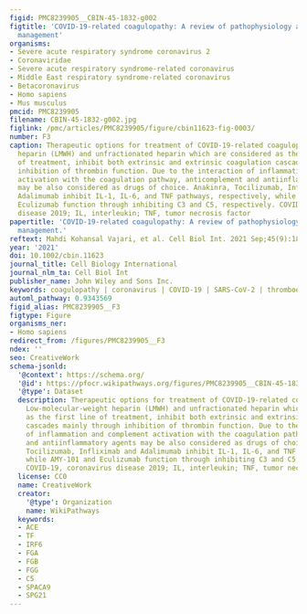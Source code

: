 ```yaml
---
figid: PMC8239905__CBIN-45-1832-g002
figtitle: 'COVID‐19‐related coagulopathy: A review of pathophysiology and pharmaceutical
  management'
organisms:
- Severe acute respiratory syndrome coronavirus 2
- Coronaviridae
- Severe acute respiratory syndrome-related coronavirus
- Middle East respiratory syndrome-related coronavirus
- Betacoronavirus
- Homo sapiens
- Mus musculus
pmcid: PMC8239905
filename: CBIN-45-1832-g002.jpg
figlink: /pmc/articles/PMC8239905/figure/cbin11623-fig-0003/
number: F3
caption: Therapeutic options for treatment of COVID‐19‐related coagulopathy. Low‐molecular‐weight
  heparin (LMWH) and unfractionated heparin which are considered as the first line
  of treatment, inhibit both extrinsic and extrinsic coagulation cascades mainly through
  inhibition of thrombin function. Due to the interaction of inflammation and complement
  activation with the coagulation pathway, anticomplement and antiinflammatory agents
  may be also considered as drugs of choice. Anakinra, Tocilizumab, Infliximab and
  Adalimumab inhibit IL‐1, IL‐6, and TNF pathways, respectively, while AMY‐101 and
  Eculizumab function through inhibiting C3 and C5, respectively. COVID‐19, coronavirus
  disease 2019; IL, interleukin; TNF, tumor necrosis factor
papertitle: 'COVID‐19‐related coagulopathy: A review of pathophysiology and pharmaceutical
  management.'
reftext: Mahdi Kohansal Vajari, et al. Cell Biol Int. 2021 Sep;45(9):1832-1850.
year: '2021'
doi: 10.1002/cbin.11623
journal_title: Cell Biology International
journal_nlm_ta: Cell Biol Int
publisher_name: John Wiley and Sons Inc.
keywords: coagulopathy | coronavirus | COVID‐19 | SARS‐CoV‐2 | thromboembolism
automl_pathway: 0.9343569
figid_alias: PMC8239905__F3
figtype: Figure
organisms_ner:
- Homo sapiens
redirect_from: /figures/PMC8239905__F3
ndex: ''
seo: CreativeWork
schema-jsonld:
  '@context': https://schema.org/
  '@id': https://pfocr.wikipathways.org/figures/PMC8239905__CBIN-45-1832-g002.html
  '@type': Dataset
  description: Therapeutic options for treatment of COVID‐19‐related coagulopathy.
    Low‐molecular‐weight heparin (LMWH) and unfractionated heparin which are considered
    as the first line of treatment, inhibit both extrinsic and extrinsic coagulation
    cascades mainly through inhibition of thrombin function. Due to the interaction
    of inflammation and complement activation with the coagulation pathway, anticomplement
    and antiinflammatory agents may be also considered as drugs of choice. Anakinra,
    Tocilizumab, Infliximab and Adalimumab inhibit IL‐1, IL‐6, and TNF pathways, respectively,
    while AMY‐101 and Eculizumab function through inhibiting C3 and C5, respectively.
    COVID‐19, coronavirus disease 2019; IL, interleukin; TNF, tumor necrosis factor
  license: CC0
  name: CreativeWork
  creator:
    '@type': Organization
    name: WikiPathways
  keywords:
  - ACE
  - TF
  - IRF6
  - FGA
  - FGB
  - FGG
  - C5
  - SPACA9
  - SPG21
---
```


